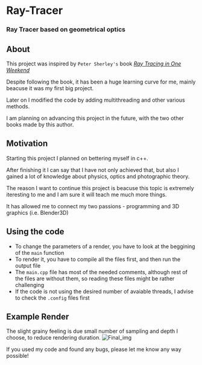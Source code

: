 # Ray-Tracer
### Ray Tracer based on geometrical optics

## About
This project was inspired by `Peter Sherley's` book *[Ray Tracing in One Weekend](https://raytracing.github.io/books/RayTracingInOneWeekend.html)*

Despite following the book, it has been a huge learning curve for me, mainly beacuse it was my first big project.

Later on I modified the code by adding multithreading and other various methods.

I am planning on advancing this project in the future, with the two other books made by this author.

## Motivation
Starting this project I planned on bettering myself in c++.

After finishing it I can say that I have not only achieved that, but also I gained a lot of knowledge about physics, optics and photographic theory.

The reason I want to continue this project is beacuse this topic is extremely iteresting to me and I am sure it will teach me much more things.

It has allowed me to connect my two passions - programming and 3D graphics (i.e. Blender3D)
## Using the code 
* To change the parameters of a render, you have to look at the beggining of the `main` function
* To render it, you have to compile all the files first, and then run the output file
* The `main.cpp` file has most of the needed comments, although rest of the files are without them, so reading these files might be rather challenging
* If the code is not using the desired number of avaiable threads, I advise to check the `.config` files first

## Example Render
The slight grainy feeling is due small number of sampling and depth I choose, to reduce rendering duration.
![Final_img](https://user-images.githubusercontent.com/115370220/232602650-bc3929de-74b2-4e0b-9238-18294c7ad55c.jpg)

If you used my code and found any bugs, please let me know any way possible!
